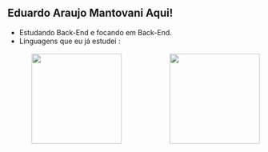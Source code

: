 ##  Eduardo Araujo Mantovani Aqui!

<ul>
  <li> Estudando Back-End e focando em Back-End.
  <li> Linguagens que eu já estudei :
           
        
<ul>

<br>
<div>
  
  <img  height="180em" src="https://github-readme-stats.vercel.app/api?username=dudumanto&show_icons=true&theme=great-gatsby&include_all_commits=true&count_private=true"/>
  <img align="right" height="180em" src="https://github-readme-stats.vercel.app/api/top-langs/?username=dudumanto&layout=compact&langs_count=16&theme=great-gatsby"/>
</div>
<br>
  



